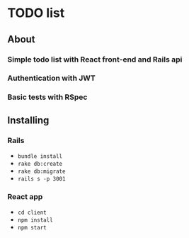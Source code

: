 # TODO list
## About
### Simple todo list with React front-end and Rails api
### Authentication with JWT
### Basic tests with RSpec
## Installing
### Rails
* ```bundle install```
* ```rake db:create```
* ```rake db:migrate```
* ```rails s -p 3001``` 
### React app
* ```cd client```
* ```npm install```
* ```npm start```
